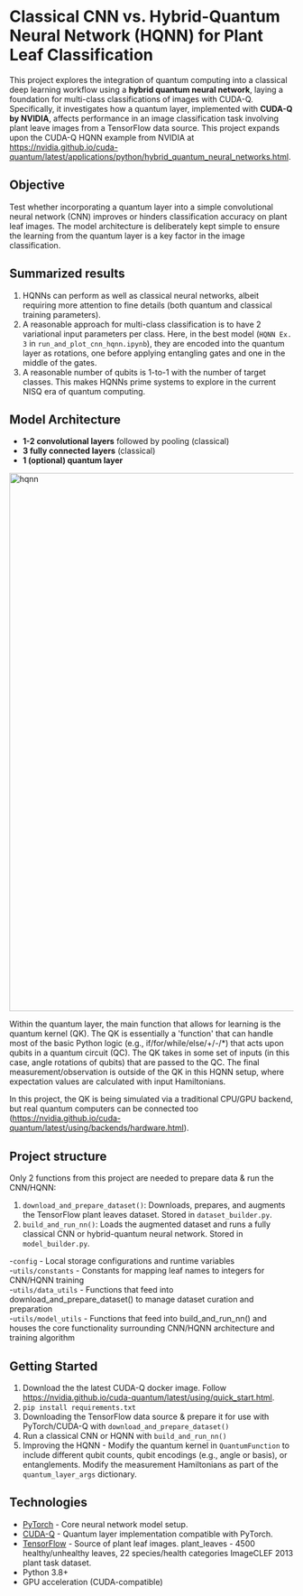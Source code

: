 # Classical CNN vs. Hybrid-Quantum Neural Network (HQNN) for Plant Leaf Classification

This project explores the integration of quantum computing into a classical deep learning workflow using a **hybrid quantum neural network**, laying a foundation for multi-class classifications of images with CUDA-Q. Specifically, it investigates how a quantum layer, implemented with **CUDA-Q by NVIDIA**, affects performance in an image classification task involving plant leave images from a TensorFlow data source. This project expands upon the CUDA-Q HQNN example from NVIDIA at https://nvidia.github.io/cuda-quantum/latest/applications/python/hybrid_quantum_neural_networks.html.

## Objective
Test whether incorporating a quantum layer into a simple convolutional neural network (CNN) improves or hinders classification accuracy on plant leaf images. The model architecture is deliberately kept simple to ensure the learning from the quantum layer is a key factor in the image classification.

## Summarized results
1) HQNNs can perform as well as classical neural networks, albeit requiring more attention to fine details (both quantum and classical training parameters).
2) A reasonable approach for multi-class classification is to have 2 variational input parameters per class. Here, in the best model (`HQNN Ex. 3` in `run_and_plot_cnn_hqnn.ipynb`), they are encoded into the quantum layer as rotations, one before applying entangling gates and one in the middle of the gates.
3) A reasonable number of qubits is 1-to-1 with the number of target classes. This makes HQNNs prime systems to explore in the current NISQ era of quantum computing.

##  Model Architecture
- **1-2 convolutional layers** followed by pooling (classical)
- **3 fully connected layers** (classical)
- **1 (optional) quantum layer**

 <img width="954" alt="hqnn" src="https://github.com/user-attachments/assets/1fbdd611-9b17-449f-8ebe-198b4da157af" />


Within the quantum layer, the main function that allows for learning is the quantum kernel (QK). The QK is essentially a 'function' that can handle most of the basic Python logic (e.g., if/for/while/else/+/-/*) that acts upon qubits in a quantum circuit (QC). The QK takes in some set of inputs (in this case, angle rotations of qubits) that are passed to the QC. The final measurement/observation is outside of the QK in this HQNN setup, where expectation values are calculated with input Hamiltonians.

In this project, the QK is being simulated via a traditional CPU/GPU backend, but real quantum computers can be connected too (https://nvidia.github.io/cuda-quantum/latest/using/backends/hardware.html).  

## Project structure
Only 2 functions from this project are needed to prepare data & run the CNN/HQNN:
1) `download_and_prepare_dataset()`: Downloads, prepares, and augments the TensorFlow plant leaves dataset. Stored in `dataset_builder.py`.
2) `build_and_run_nn()`: Loads the augmented dataset and runs a fully classical CNN or hybrid-quantum neural network. Stored in `model_builder.py`.

-`config` - Local storage configurations and runtime variables <br>
-`utils/constants` - Constants for mapping leaf names to integers for CNN/HQNN training <br>
-`utils/data_utils` - Functions that feed into download_and_prepare_dataset() to manage dataset curation and preparation <br>
-`utils/model_utils` - Functions that feed into build_and_run_nn() and houses the core functionality surrounding CNN/HQNN architecture and training algorithm

## Getting Started
1) Download the  the latest CUDA-Q docker image. Follow https://nvidia.github.io/cuda-quantum/latest/using/quick_start.html.
2) `pip install requirements.txt`
3) Downloading the TensorFlow data source & prepare it for use with PyTorch/CUDA-Q with `download_and_prepare_dataset()`
4) Run a classical CNN or HQNN with `build_and_run_nn()`
5) Improving the HQNN - Modify the quantum kernel in `QuantumFunction` to include different qubit counts, qubit encodings (e.g., angle or basis), or entanglements. Modify the measurement Hamiltonians as part of the `quantum_layer_args` dictionary.

## Technologies
- [PyTorch](https://pytorch.org/) - Core neural network model setup.
- [CUDA-Q](https://developer.nvidia.com/cuda-quantum) - Quantum layer implementation compatible with PyTorch.
- [TensorFlow](https://www.tensorflow.org/datasets) - Source of plant leaf images. plant_leaves - 4500 healthy/unhealthy leaves, 22 species/health categories
ImageCLEF 2013 plant task dataset.
- Python 3.8+
- GPU acceleration (CUDA-compatible)
